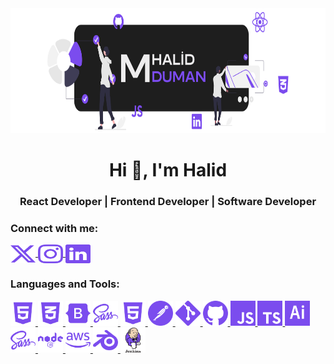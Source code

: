 <div align="center">
  <img src="MHD.svg" alt="Açıklama" width="700" height="200">
</div>

<h1 align="center">Hi 👋, I'm Halid</h1>
<h3 align="center">React Developer | Frontend Developer | Software Developer</h3>

<h3 align="left">Connect with me:</h3>
<p align="left">
  <a href="https://x.com/yugizoh" target="blank">
    <img align="center" src="x.svg" alt="m-halid-duman" height="30" width="40" />
  </a>
  <a href="https://www.instagram.com/halid.raw/" target="blank">
    <img align="center" src="instagram.svg" alt="halid.raw" height="30" width="40" />
  </a>
   <a href="https://linkedin.com/in/m-halid-duman" target="blank">
    <img align="center" src="linkedin.svg" alt="halid.raw" height="30" width="40" />
  </a>
</p>

<h3 align="left">Languages and Tools:</h3>
<p align="left">
  <a href="https://tr.wikipedia.org/wiki/HTML" target="_blank" rel="noreferrer">
    <img src="6.svg" alt="bootstrap" width="40" height="40"/>
  </a>

   <a href="https://tr.wikipedia.org/wiki/CSS" target="_blank" rel="noreferrer">
    <img src="5.svg" alt="bootstrap" width="40" height="40"/>
  </a>

   <a href="https://getbootstrap.com" target="_blank" rel="noreferrer">
    <img src="1.svg" alt="bootstrap" width="40" height="40"/>
  </a>

   <a href="https://sass-lang.com/" target="_blank" rel="noreferrer">
    <img src="10.svg" alt="bootstrap" width="40" height="40"/>
  </a>

   <a href="----" target="_blank" rel="noreferrer">
    <img src="6.svg" alt="bootstrap" width="40" height="40"/>
  </a>

   <a href="https://www.postman.com/" target="_blank" rel="noreferrer">
    <img src="4.svg" alt="bootstrap" width="40" height="40"/>
  </a>

   <a href="https://git-scm.com/" target="_blank" rel="noreferrer">
    <img src="11.svg" alt="bootstrap" width="40" height="40"/>
  </a>

   <a href="https://github.com/halidduman" target="_blank" rel="noreferrer">
    <img src="12.svg" alt="bootstrap" width="40" height="40"/>
  </a>

   <a href="https://tr.wikipedia.org/wiki/JavaScript" target="_blank" rel="noreferrer">
    <img src="9.svg" alt="bootstrap" width="40" height="40"/>
  </a>

   <a href="https://www.jenkins.io/" target="_blank" rel="noreferrer">
    <img src="14.svg" alt="bootstrap" width="40" height="40"/>
  </a>

   <a href="https://www.adobe.com/tr/products/illustrator/campaign/pricing.html?gclid=Cj0KCQjw6uWyBhD1ARIsAIMcADpdTKV4EIBs7KTKKMCwihho3Vj0M5RGhDG5JYYFRs3U3CixS3JPY94aAkkPEALw_wcB&skwcid=AL!3085!3!602588947667!e!!g!!abode%20illustrator&mv=search&mv2=paidsearch&sdid=GMCWY69B&ef_id=Cj0KCQjw6uWyBhD1ARIsAIMcADpdTKV4EIBs7KTKKMCwihho3Vj0M5RGhDG5JYYFRs3U3CixS3JPY94aAkkPEALw_wcB:G:s&s_kwcid=AL!3085!3!602588947667!e!!g!!abode%20illustrator!1448693953!55308607566&gad_source=1" target="_blank" rel="noreferrer">
    <img src="2.svg" alt="bootstrap" width="40" height="40"/>
  </a>

  <a href="https://sass-lang.com/" target="_blank" rel="noreferrer">
    <img src="10.svg" alt="bootstrap" width="40" height="40"/>
  </a>

  <a href="https://nodejs.org/en" target="_blank" rel="noreferrer">
    <img src="3.svg" alt="bootstrap" width="40" height="40"/>
  </a>

  <a href="https://aws.amazon.com/tr/free/?gclid=Cj0KCQjw6uWyBhD1ARIsAIMcADqZi4os6-qUM_GWYrVQToA1k-oLOjn8s5p__UAglsWZU49FvTelM6gaAo6XEALw_wcB&trk=4afc2f2e-9eb0-4686-a253-878759f1feb9&sc_channel=ps&ef_id=Cj0KCQjw6uWyBhD1ARIsAIMcADqZi4os6-qUM_GWYrVQToA1k-oLOjn8s5p__UAglsWZU49FvTelM6gaAo6XEALw_wcB:G:s&s_kwcid=AL!4422!3!645208863499!e!!g!!aws!19580263879!144835121949&all-free-tier.sort-by=item.additionalFields.SortRank&all-free-tier.sort-order=asc&awsf.Free%20Tier%20Types=*all&awsf.Free%20Tier%20Categories=*all" target="_blank" rel="noreferrer">
    <img src="8.svg" alt="bootstrap" width="40" height="40"/>
  </a>

  <a href="https://www.blender.org/" target="_blank" rel="noreferrer">
    <img src="7.svg" alt="bootstrap" width="40" height="40"/>
  </a>

  <a href="https://getbootstrap.com" target="_blank" rel="noreferrer">
    <img src="13.svg" alt="bootstrap" width="40" height="40"/>
  </a>
  <!-- Add other icons similarly -->
</p>
